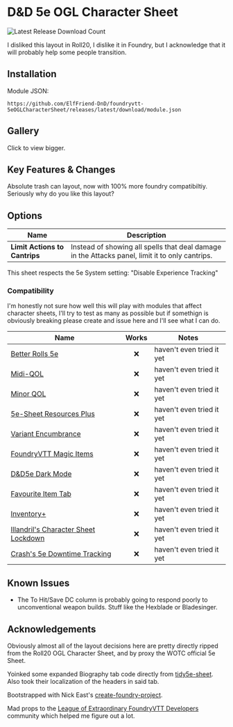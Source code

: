 # D&D 5e OGL Character Sheet

![Latest Release Download Count](https://img.shields.io/badge/dynamic/json?label=Downloads@latest&query=assets%5B1%5D.download_count&url=https%3A%2F%2Fapi.github.com%2Frepos%2FElfFriend-DnD%2Ffoundryvtt-5eOGLCharacterSheet%2Freleases%2Flatest)

I disliked this layout in Roll20, I dislike it in Foundry, but I acknowledge that it will probably help some people transition.

## Installation

Module JSON:

```
https://github.com/ElfFriend-DnD/foundryvtt-5eOGLCharacterSheet/releases/latest/download/module.json
```

## Gallery


Click to view bigger.

## Key Features & Changes

Absolute trash can layout, now with 100% more foundry compatibiltiy. Seriously why do you like this layout?

## Options

| **Name**                      | Description                                                                                     |
| ----------------------------- | ----------------------------------------------------------------------------------------------- |
| **Limit Actions to Cantrips** | Instead of showing all spells that deal damage in the Attacks panel, limit it to only cantrips. |

This sheet respects the 5e System setting: "Disable Experience Tracking"

### Compatibility

I'm honestly not sure how well this will play with modules that affect character sheets, I'll try to test as many as possible but if somethign is obviously breaking please create and issue here and I'll see what I can do.

| **Name**                                                                                         | Works | Notes                     |
| ------------------------------------------------------------------------------------------------ | :---: | ------------------------- |
| [Better Rolls 5e](https://github.com/RedReign/FoundryVTT-BetterRolls5e)                          |  :x:  | haven't even tried it yet |
| [Midi-QOL](https://gitlab.com/tposney/midi-qol)                                                  |  :x:  | haven't even tried it yet |
| [Minor QOL](https://gitlab.com/tposney/minor-qol)                                                |  :x:  | haven't even tried it yet |
| [5e-Sheet Resources Plus](https://github.com/ardittristan/5eSheet-resourcesPlus)                 |  :x:  | haven't even tried it yet |
| [Variant Encumbrance](https://github.com/VanirDev/VariantEncumbrance)                            |  :x:  | haven't even tried it yet |
| [FoundryVTT Magic Items](https://gitlab.com/riccisi/foundryvtt-magic-items)                      |  :x:  | haven't even tried it yet |
| [D&D5e Dark Mode](https://github.com/Stryxin/dnd5edark-foundryvtt)                               |  :x:  | haven't even tried it yet |
| [Favourite Item Tab](https://github.com/syl3r86/favtab)                                          |  :x:  | haven't even tried it yet |
| [Inventory+](https://github.com/syl3r86/inventory-plus)                                          |  :x:  | haven't even tried it yet |
| [Illandril's Character Sheet Lockdown](https://github.com/illandril/FoundryVTT-sheet5e-lockdown) |  :x:  | haven't even tried it yet |
| [Crash's 5e Downtime Tracking](https://github.com/crash1115/5e-training)                         |  :x:  | haven't even tried it yet |

## Known Issues

- The To Hit/Save DC column is probably going to respond poorly to unconventional weapon builds. Stuff like the Hexblade or Bladesinger.

## Acknowledgements

Obviously almost all of the layout decisions here are pretty directly ripped from the Roll20 OGL Character Sheet, and by proxy the WOTC official 5e Sheet.

Yoinked some expanded Biography tab code directly from [tidy5e-sheet](https://github.com/sdenec/tidy5e-sheet). Also took their localization of the headers in said tab.

Bootstrapped with Nick East's [create-foundry-project](https://gitlab.com/foundry-projects/foundry-pc/create-foundry-project).

Mad props to the [League of Extraordinary FoundryVTT Developers](https://forums.forge-vtt.com/c/package-development/11) community which helped me figure out a lot.
